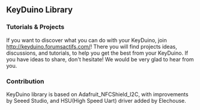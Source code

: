 ## KeyDuino Library

### Tutorials & Projects
If you want to discover what you can do with your KeyDuino, join http://keyduino.forumsactifs.com/!
There you will find projects ideas, discussions, and tutorials, to help you get the best from your KeyDuino.
If you have ideas to share, don't hesitate! We would be very glad to hear from you.

### Contribution
KeyDuino library is based on Adafruit_NFCShield_I2C, with improvements by Seeed Studio, and HSU(High Speed Uart) driver added by Elechouse. 
